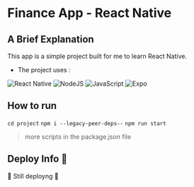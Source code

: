 # Finance App - React Native

## A Brief Explanation

This app is a simple project built for me to learn React Native.

- The project uses : 

![React Native](https://img.shields.io/badge/react_native-%2320232a.svg?style=for-the-badge&logo=react&logoColor=%2361DAFB)
![NodeJS](https://img.shields.io/badge/node.js-6DA55F?style=for-the-badge&logo=node.js&logoColor=white)
![JavaScript](https://img.shields.io/badge/javascript-%23323330.svg?style=for-the-badge&logo=javascript&logoColor=%23F7DF1E)
![Expo](https://img.shields.io/badge/expo-1C1E24?style=for-the-badge&logo=expo&logoColor=#D04A37)

## How to run
```cd project```
```npm i --legacy-peer-deps--```
```npm run start```

> more scripts in the package.json file

## Deploy Info 🚀
🚧 Still deployng 🚧
